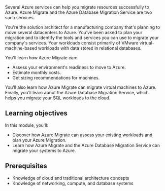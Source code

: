 Several Azure services can help you migrate resources successfully to Azure. Azure Migrate and the Azure Database Migration Service are two such services.

You're the solution architect for a manufacturing company that's planning to move several datacenters to Azure. You've been asked to plan your migration and to identify the tools and services you can use to migrate your company's services. Your workloads consist primarily of VMware virtual-machine-based workloads with data stored in relational databases.

You'll learn how Azure Migrate can:

* Assess your environment's readiness to move to Azure.
* Estimate monthly costs.
* Get sizing recommendations for machines.

You’ll also learn how Azure Migrate can migrate virtual machines to Azure. Finally, you'll learn about the Azure Database Migration Service, which helps you migrate your SQL workloads to the cloud.

## Learning objectives

In this module, you'll:

* Discover how Azure Migrate can assess your existing workloads and plan your Azure Migration.
* Learn how Azure Migrate and the Azure Database Migration Service can migrate your systems to Azure.

## Prerequisites

* Knowledge of cloud and traditional architecture concepts
* Knowledge of networking, compute, and database systems
